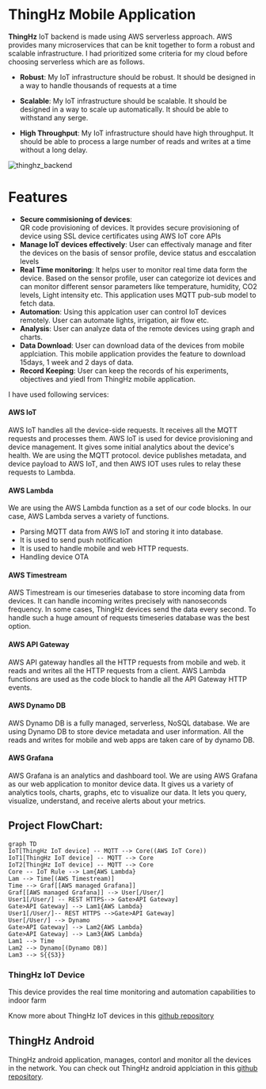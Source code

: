 # ThingHz Mobile Application

**ThingHz** IoT backend is made using AWS serverless approach. AWS provides many microservices that can be knit together to form a robust and scalable infrastructure. I had prioritized some criteria for my cloud before choosing serverless which are as follows.

- **Robust**: My IoT infrastructure should be robust. It should be designed in a way to handle thousands of requests at a time
- **Scalable**: My IoT infrastructure should be scalable. It should be designed in a way to scale up automatically. It should be able to withstand any serge.

- **High Throughput**: My IoT infrastructure should have high throughput. It should be able to process a large number of reads and writes at a time without a long delay. 

![thinghz_backend](https://github.com/ThingHz/thinghzIoTBackend/blob/master/aws_Serverless_iot.png)

# Features
- **Secure commisioning of devices**:  
QR code provisioning of devices. It provides secure provisioning of device using SSL device certificates using AWS IoT core APIs
- **Manage IoT devices effectively**:
User can effectivaly manage and fiter the devices on the basis of sensor profile, device status and esccalation levels
- **Real Time monitoring**: 
It helps user to monitor real time data form the device. Based on the sensor profile, user can categorize iot devices and can monitor different sensor parameters like temperature,  humidity, CO2 levels, Light intensity etc. This application uses MQTT pub-sub model to fetch data.
- **Automation**: Using this applcation user can control IoT devices remotely. User can automate lights,  irrigation, air flow etc. 
- **Analysis**: User can analyze data of the remote devices using graph and charts. 
- **Data Download**: User can download data of the devices from mobile applciation. This mobile application provides the feature to download 15days, 1 week and  2 days of data.
- **Record Keeping**: User can keep the records of his experiments, objectives and yiedl from ThingHz mobile application.  

I have used following services:
#### AWS IoT
AWS IoT handles all the device-side requests. It receives all the MQTT requests and processes them. AWS IoT is used for device provisioning and device management. It gives some initial analytics about the device's health. We are using the MQTT protocol. device publishes metadata, and device payload to AWS IoT, and then AWS IOT uses rules to relay these requests to Lambda.

#### AWS Lambda
We are using the AWS Lambda function as a set of our code blocks. In our case, AWS Lambda serves a variety of functions.

- Parsing MQTT data from AWS IoT and storing it into database.
- It is used to send push notification
- It is used to handle mobile and web HTTP requests.
- Handling device OTA

#### AWS Timestream
AWS Timestream is our timeseries database to store incoming data from devices. It can handle incoming writes precisely with nanoseconds frequency. In some cases, ThingHz devices send the data every second. To handle such a huge amount of requests timeseries database was the best option.

#### AWS API Gateway
AWS API gateway handles all the HTTP requests from mobile and web. it reads and writes all the HTTP requests from a client. AWS Lambda functions are used as the code block to handle all the API Gateway HTTP events.

#### AWS Dynamo DB
AWS Dynamo DB is a fully managed, serverless, NoSQL database. We are using Dynamo DB to store device metadata and user information. All the reads and writes for mobile and web apps are taken care of by dynamo DB.

#### AWS Grafana
AWS Grafana is an analytics and dashboard tool. We are using AWS Grafana as our web application to monitor device data. It gives us a variety of analytics tools, charts, graphs, etc to visualize our data. It lets you query, visualize, understand, and receive alerts about your metrics.


## Project FlowChart:

```mermaid
graph TD
IoT[ThingHz IoT device] -- MQTT --> Core((AWS IoT Core))
IoT1[ThingHz IoT device] -- MQTT --> Core
IoT2[ThingHz IoT device] -- MQTT --> Core
Core -- IoT Rule --> Lam{AWS Lambda}
Lam --> Time[(AWS Timestream)]
Time --> Graf[[AWS managed Grafana]]
Graf[[AWS managed Grafana]] --> User[/User/]
User1[/User/] -- REST HTTPS--> Gate>API Gateway] 
Gate>API Gateway] --> Lam1{AWS Lambda}
User1[/User/]-- REST HTTPS -->Gate>API Gateway]
User[/User/] --> Dynamo
Gate>API Gateway] --> Lam2{AWS Lambda}
Gate>API Gateway] --> Lam3{AWS Lambda}
Lam1 --> Time
Lam2 --> Dynamo[(Dynamo DB)]
Lam3 --> S{{S3}}
```

### ThingHz IoT Device
This device provides the real time monitoring and automation capabilities to indoor farm

Know more about ThingHz IoT devices in this [github repository](https://github.com/ThingHz/thinghz) 


## ThingHz Android
ThingHz android application, manages, contorl and monitor all the devices in the network. 
You can check out ThingHz android applciation in this [github repository](https://github.com/ThingHz/ThinghzAndroid).

